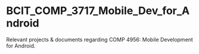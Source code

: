 # BCIT_COMP_3717_Mobile_Dev_for_Android

Relevant projects & documents regarding COMP 4956: Mobile Development for Android.


